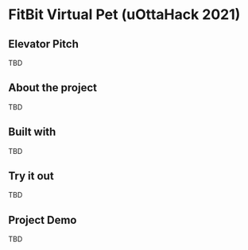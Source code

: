 # FitBit Virtual Pet (uOttaHack 2021)

## Elevator Pitch
TBD

## About the project
TBD

## Built with
TBD

## Try it out
TBD

## Project Demo
TBD
